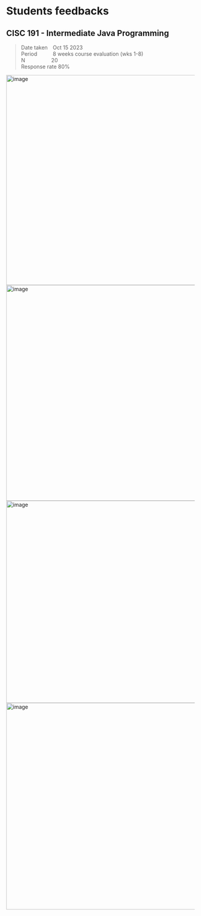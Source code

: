 # Students feedbacks
## CISC 191 - Intermediate Java Programming

> Date taken&ensp;&ensp;Oct 15 2023  
> Period&ensp;&ensp;&ensp;&ensp;&ensp;&ensp;8 weeks course evaluation (wks 1-8)  
> N&ensp;&ensp;&ensp;&ensp;&ensp;&ensp;&ensp;&ensp;&ensp;&ensp;20  
> Response rate			80%


<img width="561" alt="image" src="https://github.com/d-khan/prf/assets/11669149/8422c8e2-3b26-4317-b56d-e531b7bf35ac">
<img width="576" alt="image" src="https://github.com/d-khan/prf/assets/11669149/7cc93ac3-c4cf-442a-b502-c8c7fd5866e9">
<img width="540" alt="image" src="https://github.com/d-khan/prf/assets/11669149/75678efc-ab41-4977-b9f3-8221cc55668b">
<img width="552" alt="image" src="https://github.com/d-khan/prf/assets/11669149/1151e94c-1e44-4f18-a162-9c5343b2f28e">






